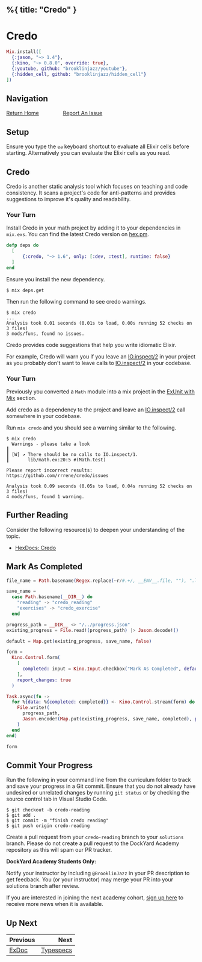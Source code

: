 %{
  title: "Credo"
}
---
# Credo

```elixir
Mix.install([
  {:jason, "~> 1.4"},
  {:kino, "~> 0.8.0", override: true},
  {:youtube, github: "brooklinjazz/youtube"},
  {:hidden_cell, github: "brooklinjazz/hidden_cell"}
])
```

## Navigation

[Return Home](../start.livemd)<span style="padding: 0 30px"></span>
[Report An Issue](https://github.com/DockYard-Academy/beta_curriculum/issues/new?assignees=&labels=&template=issue.md&title=)

## Setup

Ensure you type the `ea` keyboard shortcut to evaluate all Elixir cells before starting. Alternatively you can evaluate the Elixir cells as you read.

## Credo

Credo is another static analysis tool which focuses on teaching and code consistency.
It scans a project's code for anti-patterns and provides suggestions to improve it's quality and readability.

### Your Turn

Install Credo in your math project by adding it to your dependencies in `mix.exs`.
You can find the latest Credo version on [hex.pm](https://hex.pm/packages/credo).

<!-- livebook:{"force_markdown":true} -->

```elixir
defp deps do
  [
      {:credo, "~> 1.6", only: [:dev, :test], runtime: false}
  ]
end
```

Ensure you install the new dependency.

```
$ mix deps.get
```

Then run the following command to see credo warnings.

```
$ mix credo
...
Analysis took 0.01 seconds (0.01s to load, 0.00s running 52 checks on 3 files)
3 mods/funs, found no issues.
```

Credo provides code suggestions that help you write idiomatic Elixir.

For example, Credo will warn you if you leave an [IO.inspect/2](https://hexdocs.pm/elixir/IO.html#inspect/2) in your project as you probably don't want to leave calls to [IO.inspect/2](https://hexdocs.pm/elixir/IO.html#inspect/2) in your codebase.

<!-- livebook:{"break_markdown":true} -->

### Your Turn

Previously you converted a `Math` module into a mix project in the [ExUnit with Mix](./exunit_with_mix.livemd) section.

Add credo as a dependency to the project and leave an [IO.inspect/2](https://hexdocs.pm/elixir/IO.html#inspect/2) call somewhere in your codebase.

Run `mix credo` and you should see a warning similar to the following.

```
$ mix credo
  Warnings - please take a look
┃
┃ [W] ↗ There should be no calls to IO.inspect/1.
┃       lib/math.ex:20:5 #(Math.test)

Please report incorrect results: https://github.com/rrrene/credo/issues

Analysis took 0.09 seconds (0.05s to load, 0.04s running 52 checks on 3 files)
4 mods/funs, found 1 warning.
```

## Further Reading

Consider the following resource(s) to deepen your understanding of the topic.

* [HexDocs: Credo](https://hexdocs.pm/credo/overview.html)

## Mark As Completed

<!-- livebook:{"attrs":{"source":"file_name = Path.basename(Regex.replace(~r/#.+/, __ENV__.file, \"\"), \".livemd\")\n\nsave_name =\n  case Path.basename(__DIR__) do\n    \"reading\" -> \"credo_reading\"\n    \"exercises\" -> \"credo_exercise\"\n  end\n\nprogress_path = __DIR__ <> \"/../progress.json\"\nexisting_progress = File.read!(progress_path) |> Jason.decode!()\n\ndefault = Map.get(existing_progress, save_name, false)\n\nform =\n  Kino.Control.form(\n    [\n      completed: input = Kino.Input.checkbox(\"Mark As Completed\", default: default)\n    ],\n    report_changes: true\n  )\n\nTask.async(fn ->\n  for %{data: %{completed: completed}} <- Kino.Control.stream(form) do\n    File.write!(\n      progress_path,\n      Jason.encode!(Map.put(existing_progress, save_name, completed), pretty: true)\n    )\n  end\nend)\n\nform","title":"Track Your Progress"},"chunks":null,"kind":"Elixir.HiddenCell","livebook_object":"smart_cell"} -->

```elixir
file_name = Path.basename(Regex.replace(~r/#.+/, __ENV__.file, ""), ".livemd")

save_name =
  case Path.basename(__DIR__) do
    "reading" -> "credo_reading"
    "exercises" -> "credo_exercise"
  end

progress_path = __DIR__ <> "/../progress.json"
existing_progress = File.read!(progress_path) |> Jason.decode!()

default = Map.get(existing_progress, save_name, false)

form =
  Kino.Control.form(
    [
      completed: input = Kino.Input.checkbox("Mark As Completed", default: default)
    ],
    report_changes: true
  )

Task.async(fn ->
  for %{data: %{completed: completed}} <- Kino.Control.stream(form) do
    File.write!(
      progress_path,
      Jason.encode!(Map.put(existing_progress, save_name, completed), pretty: true)
    )
  end
end)

form
```

## Commit Your Progress

Run the following in your command line from the curriculum folder to track and save your progress in a Git commit.
Ensure that you do not already have undesired or unrelated changes by running `git status` or by checking the source control tab in Visual Studio Code.

```
$ git checkout -b credo-reading
$ git add .
$ git commit -m "finish credo reading"
$ git push origin credo-reading
```

Create a pull request from your `credo-reading` branch to your `solutions` branch.
Please do not create a pull request to the DockYard Academy repository as this will spam our PR tracker.

**DockYard Academy Students Only:**

Notify your instructor by including `@BrooklinJazz` in your PR description to get feedback.
You (or your instructor) may merge your PR into your solutions branch after review.

If you are interested in joining the next academy cohort, [sign up here](https://academy.dockyard.com/) to receive more news when it is available.

## Up Next

| Previous                         | Next                                             |
| -------------------------------- | -----------------------------------------------: |
| [ExDoc](../reading/exdoc.livemd) | [Typespecs](../exercises/typespec_drills.livemd) |

